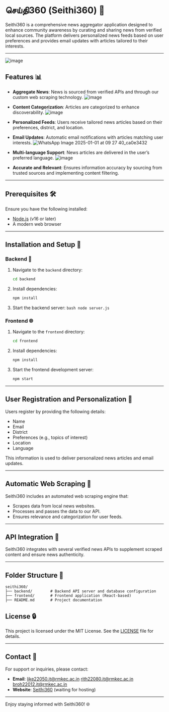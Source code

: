 # செய்தி360 (Seithi360) 💬

Seithi360 is a comprehensive news aggregator application designed to enhance community awareness by curating and sharing news from verified local sources. The platform delivers personalized news feeds based on user preferences and provides email updates with articles tailored to their interests.


---
![image](https://github.com/user-attachments/assets/8825cd4f-a13b-4948-b323-06b9f43626bd)


## Features 📊

- **Aggregate News**: News is sourced from verified APIs and through our custom web scraping technology.
 ![image](https://github.com/user-attachments/assets/81e934c7-0ae4-4573-9f2b-b86fa46b89cb)

- **Content Categorization**: Articles are categorized to enhance discoverability.
  ![image](https://github.com/user-attachments/assets/cc535ad4-63bd-472f-a133-7f7c43c627b5)

- **Personalized Feeds**: Users receive tailored news articles based on their preferences, district, and location.

- **Email Updates**: Automatic email notifications with articles matching user interests.
   ![WhatsApp Image 2025-01-01 at 09 27 40_ca0e3432](https://github.com/user-attachments/assets/4696020e-1ef0-4255-81a3-2e3c90593862)

- **Multi-language Support**: News articles are delivered in the user’s preferred language.
  ![image](https://github.com/user-attachments/assets/c9895896-6612-4665-a5e8-63059f6fce77)

- **Accurate and Relevant**: Ensures information accuracy by sourcing from trusted sources and implementing content filtering.

---

## Prerequisites 🛠️

Ensure you have the following installed:

- [Node.js](https://nodejs.org/) (v16 or later)
- A modern web browser

---

## Installation and Setup 🚀

### Backend 🔧

1. Navigate to the `backend` directory:
   ```bash
   cd backend
   ```
2. Install dependencies:
   ```bash
   npm install
   ```
3. Start the backend server:
   ```bash node server.js  ```

### Frontend 🌐

1. Navigate to the `frontend` directory:
   ```bash
   cd frontend
   ```
2. Install dependencies:
   ```bash
   npm install
   ```
3. Start the frontend development server:
   ```bash
   npm start
   ```

---

## User Registration and Personalization 👤

Users register by providing the following details:

- Name
- Email
- District
- Preferences (e.g., topics of interest)
- Location
- Language

This information is used to deliver personalized news articles and email updates.

---

## Automatic Web Scraping 🔄

Seithi360 includes an automated web scraping engine that:

- Scrapes data from local news websites.
- Processes and passes the data to our API.
- Ensures relevance and categorization for user feeds.

---

## API Integration 🔐

Seithi360 integrates with several verified news APIs to supplement scraped content and ensure news authenticity.

---

## Folder Structure 🌟

```
seithi360/
├── backend/        # Backend API server and database configuration
├── frontend/       # Frontend application (React-based)
├── README.md       # Project documentation
```


## License 🔒

This project is licensed under the MIT License. See the [LICENSE](LICENSE) file for details.

---

## Contact 📧

For support or inquiries, please contact:

- **Email**: like22050.it@rmkec.ac.in rith22080.it@rmkec.ac.in broh22012.it@rmkec.ac.in
- **Website**: [Seithi360](https://seithi360.com) (waiting for hosting)

---

Enjoy staying informed with Seithi360! 🌐
